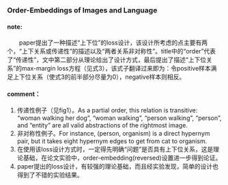### Order-Embeddings of Images and Language

#### note:
&emsp;&emsp;paper提出了一种描述“上下位”的loss设计，该设计所考虑的点主要有两个，“上下关系或传递性”的描述以及“两者关系非对称性”。title中的“order”代表了“传递性”，文中第二部分从理论给出了设计方式，最后提出了描述“上下位关系”的max-margin loss方程（见式3），该式子翻译过来即为：令positive样本满足上下位关系（使式3的前半部分尽量为0），negative样本则相反。

#### comment：
  1. 传递性例子（见fig1）。As a partial order, this relation is transitive: “woman walking her dog”, “woman walking”, “person walking”, “person”, and “entity” are all valid abstractions of the rightmost image.
  2. 非对称性例子。For instance, (person, organism) is a direct hypernym pair, but it takes eight hypernym edges to get from cat to organism.
  3. 在使用该loss设计方式时，一定得先明确“问题”是否具有上下位关系，这是理论基础，在论文实验中，order-embedding(reversed)设置进一步得到论证。
  4. paper提出的loss设计，有较强的理论基础，而且经实验发现，简单的设计也得到了不错的实验结果。
